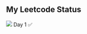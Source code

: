 
## My Leetcode Status
![](https://leetcard.jacoblin.cool/jacoblincool?ext=activity)
Day 1 ✅




























